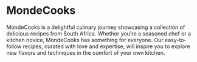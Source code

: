 # MondeCooks
MondeCooks is a delightful culinary journey showcasing a collection of delicious recipes from South Africa. Whether you're a seasoned chef or a kitchen novice, MondeCooks has something for everyone. Our easy-to-follow recipes, curated with love and expertise, will inspire you to explore new flavors and techniques in the comfort of your own kitchen.
